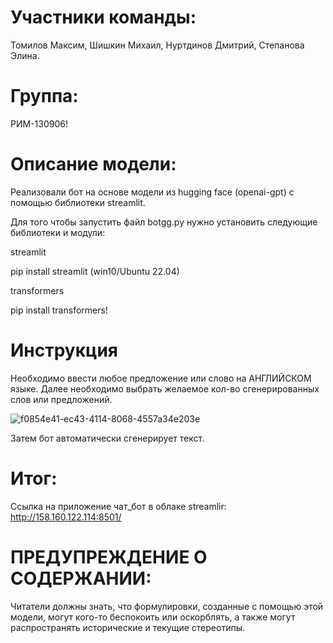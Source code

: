 # Участники команды:
Томилов Максим,
Шишкин Михаил, 
Нуртдинов Дмитрий, 
Степанова Элина.
# Группа: 
РИМ-130906!
# Описание модели:
Реализовали бот на основе модели из hugging face (openai-gpt) с помощью библиотеки streamlit.

Для того чтобы запустить файл botgg.py нужно установить следующие библиотеки и модули:

streamlit

pip install streamlit (win10/Ubuntu 22.04)

transformers

pip install transformers!

# Инструкция
Необходимо ввести любое предложение или слово на АНГЛИЙСКОМ языке.
Далее необходимо выбрать желаемое кол-во сгенерированных слов или предложений.

![f0854e41-ec43-4114-8068-4557a34e203e](https://github.com/Dimassik2000/kak_ne_sdohnut/assets/149301527/a6dd0d5f-6961-41bf-8cd8-e3022b5507bd)

Затем бот автоматически сгенерирует текст.
# Итог:
Cсылка на приложение чат_бот в облаке streamlir: http://158.160.122.114:8501/
# ПРЕДУПРЕЖДЕНИЕ О СОДЕРЖАНИИ: 
Читатели должны знать, что формулировки, созданные с помощью этой модели, могут кого-то беспокоить или оскорблять, а также могут распространять исторические и текущие стереотипы.
